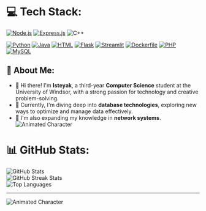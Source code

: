 <!--
**Isteyak12/Isteyak12** is a ✨ _special_ ✨ repository because its `README.md` (this file) appears on your GitHub profile.
- 🔭 I’m currently working on Java
- 🌱 I’m currently learning Java
- 👯 I’m looking to collaborate on Java projects
- 🤔 I’m looking for help with Java
- 💬 Ask me about Python and C++
- 📫 How to reach me: isteyakislam12@gmail.com
- ⚡ Fun fact: I know C++ and Python data structure.
-->
<!--[![Tech Stack](https://img.shields.io/badge/Tech%20Stack-gray?logo=laptop&style=for-the-badge)](https://your-link-here)-->
# 💻 Tech Stack:
[![Node.js](https://img.shields.io/badge/Node.js-339933?logo=node.js&style=for-the-badge)](https://nodejs.org/)
[![Express.js](https://img.shields.io/badge/Express.js-000000?logo=express&style=for-the-badge)](https://expressjs.com/)
![C++](https://img.shields.io/badge/c++-%2300599C.svg?style=for-the-badge&logo=c%2B%2B&logoColor=white)
<!--[![C++](https://img.shields.io/badge/C++-blue?logo=c%2B%2B&style=for-the-badge)](https://en.wikipedia.org/wiki/C%2B%2B)-->
[![Python](https://img.shields.io/badge/Python-blue?logo=python&style=for-the-badge)](https://www.python.org/)
[![Java](https://img.shields.io/badge/Java-orange?logo=java&style=for-the-badge)](https://www.java.com/)
[![HTML](https://img.shields.io/badge/HTML-red?logo=html5&style=for-the-badge)](https://en.wikipedia.org/wiki/HTML)
[![Flask](https://img.shields.io/badge/Flask-yellow?logo=flask&style=for-the-badge)](https://flask.palletsprojects.com/)
[![Streamlit](https://img.shields.io/badge/Streamlit-purple?logo=streamlit&style=for-the-badge)](https://streamlit.io/)
[![Dockerfile](https://img.shields.io/badge/Dockerfile-blueviolet?logo=docker&style=for-the-badge)](https://www.docker.com/)
[![PHP](https://img.shields.io/badge/PHP-777BB4?logo=php&style=for-the-badge)](https://www.php.net)
[![MySQL](https://img.shields.io/badge/MySQL-4479A1?logo=mysql&style=for-the-badge)](https://www.mysql.com)

## 💫 About Me:
- 👋 Hi there! I'm **Isteyak**, a third-year **Computer Science** student at the University of Windsor, with a strong passion for technology and creative problem-solving.<br>
- 🔭 Currently, I'm diving deep into **database technologies**, exploring new ways to optimize and manage data effectively.<br>
- 🌱 I'm also expanding my knowledge in **network systems**.<br>
![Animated Character](https://media4.giphy.com/media/bGgsc5mWoryfgKBx1u/200w.gif?cid=6c09b952hk36t76podqoceh464ouz1vbptyqlgu814ayfn7t&ep=v1_gifs_search&rid=200w.gif&ct=g)


# 📊 GitHub Stats:
![GitHub Stats](https://github-readme-stats.vercel.app/api?username=Isteyak12&theme=gotham&hide_border=false&include_all_commits=true&count_private=true&cache_seconds=1800)<br/>
![GitHub Streak Stats](https://github-readme-streak-stats.herokuapp.com/?user=Isteyak12&theme=gotham&hide_border=false&cache_seconds=1800)<br/>
![Top Languages](https://github-readme-stats.vercel.app/api/top-langs/?username=Isteyak12&theme=gotham&hide_border=false&include_all_commits=true&count_private=true&layout=compact&cache_seconds=1800)

---
![Animated Character](https://i.redd.it/n8agw6z2smyb1.gif)

  
<!-- Proudly created with GPRM ( https://gprm.itsvg.in ) -->



